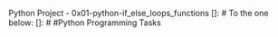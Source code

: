Python Project - 0x01-python-if_else_loops_functions
[]: # To the one below:
[]: # #Python Programming Tasks
